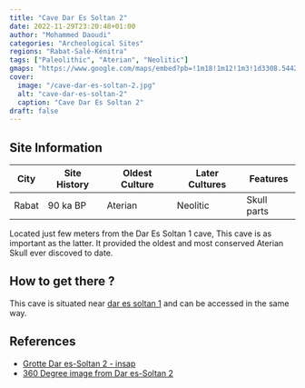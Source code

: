 ```yaml
---
title: "Cave Dar Es Soltan 2"
date: 2022-11-29T23:20:48+01:00
author: "Mohammed Daoudi"
categories: "Archeological Sites"
regions: "Rabat-Salé-Kénitra"
tags: ["Paleolithic", "Aterian", "Neolitic"]
gmaps: "https://www.google.com/maps/embed?pb=!1m18!1m12!1m3!1d3308.5442053894094!2d-6.900237923756942!3d33.97855292161681!2m3!1f0!2f0!3f0!3m2!1i1024!2i768!4f13.1!3m3!1m2!1s0xda76d3e70927ce7%3A0xa367b415d1b89942!2sDar%20Es%20Soltan%202%20Cave!5e0!3m2!1sen!2sma!4v1669765104033!5m2!1sen!2sma"
cover:
  image: "/cave-dar-es-soltan-2.jpg"
  alt: "cave-dar-es-soltan-2"
  caption: "Cave Dar Es Soltan 2"
draft: false
---
```


## Site Information

| City  | Site History | Oldest Culture | Later Cultures | Features    |
| ---   | ---          | ---            | ---            | ---         |
| Rabat | 90 ka BP     | Aterian        | Neolitic       | Skull parts |

Located just few meters from the Dar Es Soltan 1 cave, This cave is as important as the latter. It provided the oldest and most conserved Aterian Skull ever discoved to date.

## How to get there ?
This cave is situated near [dar es soltan 1](/locations/dar-es-soltan-1) and can be accessed in the same way.

## References
- [Grotte Dar es-Soltan 2 - insap](https://insap.ac.ma/?p=898)
- [360 Degree image from Dar es-Soltan 2](https://www.360cities.net/image/dar-es-soltan-2-cave-entrance)

